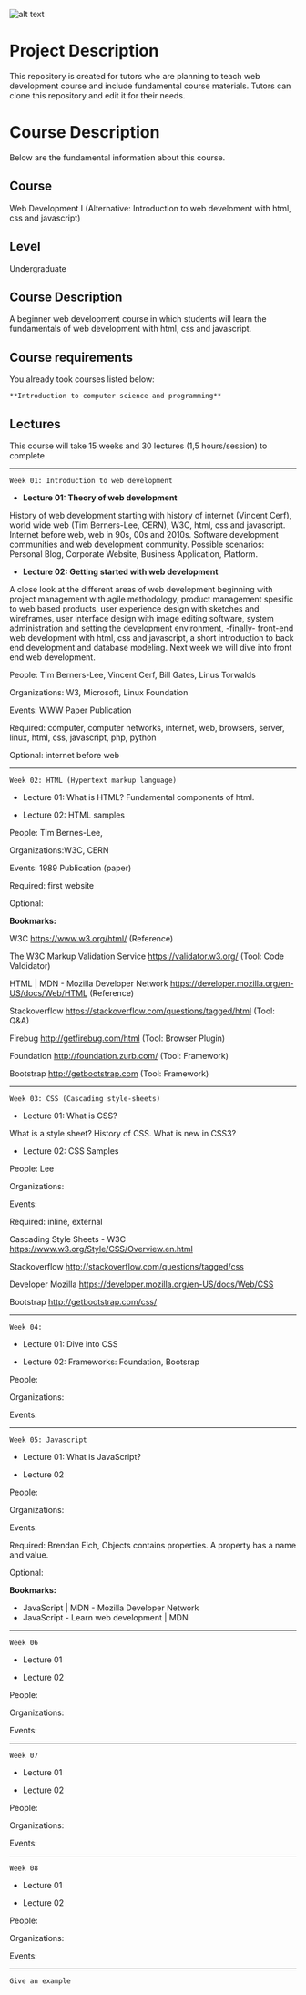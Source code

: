![alt text](http://m.inoglu-gruppe.de/wp-content/uploads/2017/04/001_intro.png)

# Project Description
This repository is created for tutors who are planning to teach web development course and include fundamental course materials. Tutors can clone this repository and edit it for their needs.

# Course Description
Below are the fundamental information about this course.

## Course

Web Development I (Alternative: Introduction to web develoment with html, css and javascript)

## Level

Undergraduate

## Course Description

A beginner web development course in which students will learn the fundamentals of web development with html, css and javascript.

## Course requirements

You already took courses listed below:

```
**Introduction to computer science and programming**
```

## Lectures

This course will take 15 weeks and 30 lectures (1,5 hours/session) to complete

--------------------------------

```
Week 01: Introduction to web development
```

- **Lecture 01: Theory of web development**

History of web development starting with history of internet (Vincent Cerf), world wide web (Tim Berners-Lee, CERN), W3C, html, css and javascript. Internet before web, web in 90s, 00s and 2010s. Software development communities and web development community. Possible scenarios: Personal Blog, Corporate Website, Business Application, Platform. 

- **Lecture 02: Getting started with web development**

A close look at the different areas of web development beginning with project management with agile methodology, product management spesific to web based products, user experience design with sketches and wireframes, user interface design with image editing software, system administration and setting the development environment, -finally- front-end web development with html, css and javascript, a short introduction to back end development and database modeling. Next week we will dive into front end web development.

People: Tim Berners-Lee, Vincent Cerf, Bill Gates, Linus Torwalds

Organizations: W3, Microsoft, Linux Foundation

Events: WWW Paper Publication

Required: computer, computer networks, internet, web, browsers, server, linux, html, css, javascript, php, python

Optional: internet before web

--------------------------------

```
Week 02: HTML (Hypertext markup language)
```

- Lecture 01: What is HTML? Fundamental components of html.

- Lecture 02: HTML samples

People: Tim Bernes-Lee, 

Organizations:W3C, CERN

Events: 1989 Publication (paper)

Required: first website

Optional:  

**Bookmarks:**

W3C https://www.w3.org/html/ (Reference)

The W3C Markup Validation Service https://validator.w3.org/ (Tool: Code Valdidator)

HTML | MDN - Mozilla Developer Network https://developer.mozilla.org/en-US/docs/Web/HTML (Reference)

Stackoverflow https://stackoverflow.com/questions/tagged/html (Tool: Q&A)

Firebug http://getfirebug.com/html (Tool: Browser Plugin)

Foundation http://foundation.zurb.com/ (Tool: Framework)

Bootstrap http://getbootstrap.com (Tool: Framework)

--------------------------------

```
Week 03: CSS (Cascading style-sheets)
```

- Lecture 01: What is CSS?

What is a style sheet? History of CSS. What is new in CSS3?

- Lecture 02: CSS Samples

People: Lee

Organizations:

Events: 

Required: inline, external

Cascading Style Sheets - W3C https://www.w3.org/Style/CSS/Overview.en.html

Stackoverflow http://stackoverflow.com/questions/tagged/css

Developer Mozilla https://developer.mozilla.org/en-US/docs/Web/CSS

Bootstrap http://getbootstrap.com/css/

--------------------------------

```
Week 04:
```

- Lecture 01: Dive into CSS

- Lecture 02: Frameworks: Foundation, Bootsrap

People: 

Organizations:

Events: 

--------------------------------

```
Week 05: Javascript
```

- Lecture 01: What is JavaScript?

- Lecture 02

People: 

Organizations:

Events: 

Required: Brendan Eich, Objects contains properties. A property has a name and value.

Optional: 

**Bookmarks:** 

- JavaScript | MDN - Mozilla Developer Network
- JavaScript - Learn web development | MDN

--------------------------------

```
Week 06
```

- Lecture 01

- Lecture 02

People: 

Organizations:

Events: 

--------------------------------

```
Week 07
```

- Lecture 01

- Lecture 02

People: 

Organizations:

Events: 

--------------------------------

```
Week 08
```

- Lecture 01

- Lecture 02

People: 

Organizations:

Events: 

--------------------------------


```
Give an example
```
